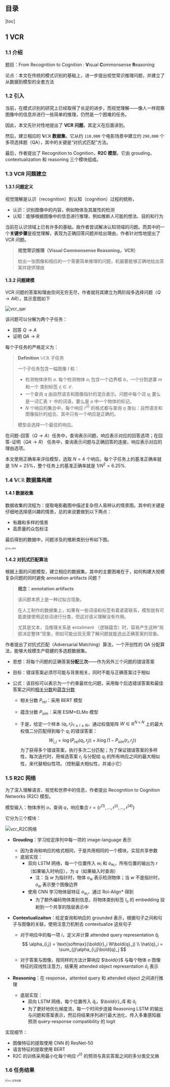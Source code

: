 ## 目录

[toc]

## 1 VCR

### 1.1 介绍

题目：From Recognition to Cognition : **V**isual **C**ommonsense **R**easoning

论点：本文在传统的模式识别的基础上，进一步提出视觉常识推理问题，并建立了从数据到模型的全套方法

### 1.2 引入

当前，在模式识别的研究上已经取得了长足的进步，而视觉理解——像人一样观察图像中的信息并进行一些简单的推理，仍然是一个困难的任务。

因此，本文先针对性地提出了 **VCR 问题**，其定义在后面讲到。

然后，建立相应的 **$\mathbb{VCR}$ 数据集**，它从约 `110,000` 个电影场景中建立约 `290,000` 个多项选择题（QA），其中的关键是“对抗式匹配”方法。

最后，作者提出了 Recognition to Cognition，**R2C 模型**，它由 grouding，contextualization 和 reasoning 三个模块组成。

### 1.3 VCR 问题建立

#### 1.3.1 问题定义

视觉理解是认识（recognition）到认知（cognition）过程的统称，

* 认识：识别图像中的内容，例如物体及其属性的检测
* 认知：能够根据图像中的信息进行推理，例如推断人可能的想法、目的和行为

当前在认识领域上已有许多的基础，故作者尝试解决认知领域的问题。而其中的一个**关键步骤**是视觉理解，表现为正确回答问题并给出理由，作者针对性地提出了 VCR 问题。

> **视觉常识推理（Visual Commonsense Reasoning，VCR）**
>
> 给出一张图像和相应的一个需要简单推理的问题，机器要能够正确地给出答案并提供理由

#### 1.3.2 问题建模

VCR 问题的答案和理由空间无穷无尽，作者就将其建立为两阶段多选择问题（$Q \rightarrow AR$），其示意图如下

![vcr_qar](img/vcr_qar.png)

该问题可以分解为两个子任务：

* 回答 $Q \rightarrow A$
* 证明 $QA \rightarrow R$

每个子任务的严格定义为：

> **Definition** $\mathbb{VCR}$ 子任务
>
> 一个子任务包含一幅图像 $I$ 和：
>
> * 检测物体序列 $o$. 每个检测物体 $o_i$ 包含一个边界框 $b$，一个分割遮罩 $m$ 和一个 类别标签 $\mathcal{l}_i \in \mathcal{L}$.
> * 一个查询 $q$ 由自然语言和图像指针的混合表示。问题中每个词 $q_i$ 要么是一词汇表 $\mathcal{V}$ 中的词语，要么是 $o$ 中一个物体的标记。
> * $N$ 个响应的集合中，每个响应 $r^{(i)}$ 的格式都与查询 $q$ 类似：自然语言和图像指针的组合。其中只有一个响应是正确的。
>
> 模型会选择一个最佳的响应。

在问题-回答（$Q \rightarrow A$）任务中，查询表示问题，响应表示对应的回答选项；在回答-证明（$QA \rightarrow R$） 任务中，查询表示问题与正确回答的连接，响应表示对应的理由选项。

本文使用正确率来评估模型，选取 $N=4$ 个响应。每个子任务上的基准正确率就是 $1/N=25\%$，整个任务上的基准正确率就是 $1/N^2=6.25\%$.

### 1.4 $\mathbb{VCR}$ 数据集构建

#### 1.4.1 数据收集

数据收集的流程为：提取电影截图中描述复杂但人易辨认的情景图。其中的关键是仔细地选择感兴趣的情景，总的来说要做到以下两点：

* 有趣和多样的情景
* 高质量的众包标注

最后得到的数据中，问题涉及的推断类别分布如下图。

<img src="img/vcr_dist.png" alt="vcr_dist" style="zoom: 50%;" />

#### 1.4.2 对抗式匹配算法

根据上面的问题模型，建立相应的数据集。其中的主要困难在于，如何构建大规模复杂问题的同时避免 annotation artifacts 问题？

> **概念：annotation artifacts**
>
> 该问题本质上是一种过拟合现象。
>
> 在人工制作的数据集上，如果有一些词语和标签有着紧密联系，模型就有可能直接使用这些词进行分类，但这对语义理解没有作用。
>
> 尤其是文本，当推理关系是 entailment （逻辑蕴含）时，容易产生这种“局部决定整体”现象，例如可能出现无需了解问题就能选出正确答案的现象。

作者提出了对抗式匹配（Adversarial Matching）算法，一个开创性的 QA 分配算法，能够大规模生产稳健的多选题数据集。

* 思想：将每个问题的正确答案**分配三次**——作为另外三个问题的错误答案

* 目标：错误答案必须尽可能与背景相关，同时不能与正确答案过于相似

* 公式：该目标可以表示为一个约束最优化问题，采用每个后选错误答案和最佳答案之间的<u>相关分数</u>和<u>蕴含分数</u>

  * 相关分数 $P_{rel}$：采用 BERT 模型

  * 蕴含分数 $P_{sim}$：采用 ESIM+ELMo 模型

  * 于是，给定一个样本 $(q_i,r_i)_{1 \leq i \leq N}$，通过权值矩阵 $W \in \mathbb{R}^{N \times N}$ 上的最大权值二分匹配得到每个 $q_i$ 的错误答案：
    $$
    W_{i,j} = \log \left ( P_{rel}(q_i,r_j) \right ) + \lambda \log \left ( 1-P_{sim}(r_i,r_j) \right )
    $$
    为了获得多个错误答案，执行多次二分匹配；为了保证错误答案的多样性，每次迭代时，用候选答案 $r_i$ 与分配给 $q_i$ 的所有响应之间的最大相似性，来代替相似性项。（控制最大相似性，并减小它）

### 1.5 R2C 网络

为了深入理解语言、视觉和世界中的信息，作者提出 Recognition to Cognition Networks (R2C) 模型。

模型输入：物体序列 $o$，查询 $q$，响应集合 $r=\{ r^{(1)}, \dots, r^{(i)}, \dots, r^{(4)} \}$

它分为三个模块：

<img src="img/vcr_R2C网络.png" alt="vcr_R2C网络"  />

* **Grouding**：学习给定序列中每一项的 image-language 表示

  * 因为查询和响应的格式相同，于是共用相同的一个模块，实现共享参数
  * 底层实现：
    * 双向 LSTM 网络，每一个位置传入 $w_i$ 和 $o_{w_i}$，所有位置的输出为 $r$（如果输入时响应），为 $q$（如果输入时查询）
      * 注：当 $w$ 为指针时，物体 $o_w$ 表示检测物体；当 $w$ 不是指针时，$o_w$ 表示整个图像边界
    * 使用 CNN 学习物体层特征 $o_{w_i}$，通过 Roi-Align* 得到
      * 为了额外编码物体类别信息，将物体类别标签 $l_o$ 的 embedding 投射到一个共享的隐层表示中

* **Contextualizaiton**：给定查询和响应的 grounded 表示，根据句子之间和句子与图像的关联，使用注意力机制去 contextualize 这些句子

  * 对于响应中的每一项 $i$，定义并计算 attended query representation $\hat{q}_i$
    $$
    \alpha_{i,j} = \text{softmax}(\bold{r}_i W\bold{q}_j)
    \\
    \hat{q}_i = \sum_{j}\alpha_{i,j}\bold{q}_j
    $$

  * 对于答案与图像，按同样的方法计算响应 $\bold{r}$ 与每个物体 $o$ 图像特征的双线性注意力，结果用 attended object representation $\hat{o}_i$ 表示

* **Reasoning**：在 response，attented query 和 attended object 之间进行推理

  * 底层实现：
    * 双向 LSTM 网络，每个位置传入 $\hat{q}_i$，$\bold{r}_i$ 和 $\hat{o}_i$
    * 为了更好地优化梯度流，每一个时间步连接 Reasoning LSTM 的输出与问题和答案表示，然后将结果序列进行最大池化、传入多重感知器预测 query-response compatibility 的 logit

实现细节：

* 图像特征的提取使用 CNN 的 ResNet-50
* 语言特征的提取使用 BERT
* R2C 的训练采用最小化每个响应 $r^{(i)}$ 的预测与真实答案之间的多分类交叉熵

### 1.6 任务结果

<img src="img/vcr_任务结果.png" alt="vcr_任务结果" style="zoom:50%;" />
